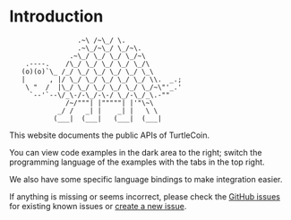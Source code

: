 # Introduction

```
                 .~\ /~\_/ \.
                 .~\_/~\_/ \_/~\.
               .~\_/ \_/ \_/ \_/~\
    .----.    /\_/ \_/ \_/ \_/ \_/\
   (o)(o)`\_ /_/ \_/ \_/ \_/ \_/ \_\
   |      , |/ \_/ \_/ \_/ \_/ \_/ \\.  _.;
    \ "  /  |\_/ \_/ \_/ \_/ \_/ \_/~\"'_.'
     `--'`--\/_\-/-\_/-\-/ \_/-\_/_\.-""
              /~/"""| |"""""| |'"\~\
            _/ /   _| |    _| |   \ \
           (___|  (___|   (___|  (___|
```

This website documents the public APIs of TurtleCoin.

You can view code examples in the dark area to the right; switch the programming language of the examples with the tabs in the top right.

We also have some specific language bindings to make integration easier.

If anything is missing or seems incorrect, please check the [GitHub issues](https://github.com/ar-x/turtlecoin-wiki/issues) for existing known issues or [create a new issue](https://github.com/ar-x/turtlecoin-wiki/issues/new).
